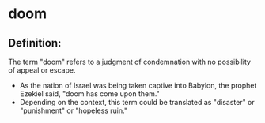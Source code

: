 # doom #

## Definition: ##

The term "doom" refers to a judgment of condemnation with no possibility of appeal or escape.

* As the nation of Israel was being taken captive into Babylon, the prophet Ezekiel said, "doom has come upon them."
* Depending on the context, this term could be translated as "disaster" or "punishment" or "hopeless ruin."

